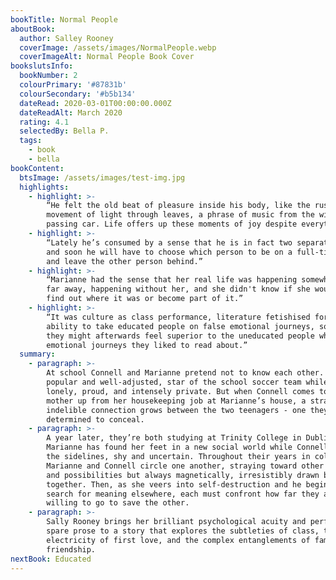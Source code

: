 ```yaml
---
bookTitle: Normal People
aboutBook:
  author: Salley Rooney
  coverImage: /assets/images/NormalPeople.webp
  coverImageAlt: Normal People Book Cover
bookslutsInfo:
  bookNumber: 2
  colourPrimary: '#87831b'
  colourSecondary: '#b5b134'
  dateRead: 2020-03-01T00:00:00.000Z
  dateReadAlt: March 2020
  rating: 4.1
  selectedBy: Bella P.
  tags:
    - book
    - bella
bookContent:
  btsImage: /assets/images/test-img.jpg
  highlights:
    - highlight: >-
        “He felt the old beat of pleasure inside his body, like the rustling
        movement of light through leaves, a phrase of music from the window of a
        passing car. Life offers up these moments of joy despite everything.”
    - highlight: >-
        “Lately he’s consumed by a sense that he is in fact two separate people,
        and soon he will have to choose which person to be on a full-time basis,
        and leave the other person behind.”
    - highlight: >-
        “Marianne had the sense that her real life was happening somewhere very
        far away, happening without her, and she didn't know if she would ever
        find out where it was or become part of it.”
    - highlight: >-
        “It was culture as class performance, literature fetishised for its
        ability to take educated people on false emotional journeys, so that
        they might afterwards feel superior to the uneducated people whose
        emotional journeys they liked to read about.”
  summary:
    - paragraph: >-
        At school Connell and Marianne pretend not to know each other. He’s
        popular and well-adjusted, star of the school soccer team while she is
        lonely, proud, and intensely private. But when Connell comes to pick his
        mother up from her housekeeping job at Marianne’s house, a strange and
        indelible connection grows between the two teenagers - one they are
        determined to conceal.
    - paragraph: >-
        A year later, they’re both studying at Trinity College in Dublin.
        Marianne has found her feet in a new social world while Connell hangs at
        the sidelines, shy and uncertain. Throughout their years in college,
        Marianne and Connell circle one another, straying toward other people
        and possibilities but always magnetically, irresistibly drawn back
        together. Then, as she veers into self-destruction and he begins to
        search for meaning elsewhere, each must confront how far they are
        willing to go to save the other.
    - paragraph: >-
        Sally Rooney brings her brilliant psychological acuity and perfectly
        spare prose to a story that explores the subtleties of class, the
        electricity of first love, and the complex entanglements of family and
        friendship.
nextBook: Educated
---
```


